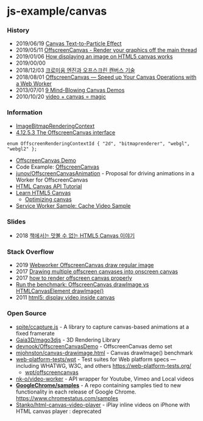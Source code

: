 # js-example/canvas


### History
- 2019/06/19 [Canvas Text-to-Particle Effect](https://developpaper.com/canvas-text-to-particle-effect/)
- 2019/05/11 [OffscreenCanvas - Render your graphics off the main thread](https://yashints.dev/blog/2019/05/11/offscreen-canvas)
- 2019/01/06 [How displaying an image on HTML5 canvas works](https://www.nashvail.me/blog/canvas-image/)
- 2019/00/00
- 2018/12/03 [크로미움 엔진과 오프스크린 캔버스 기술](https://brunch.co.kr/@clay1987/102)
- 2018/08/01 [OffscreenCanvas — Speed up Your Canvas Operations with a Web Worker](https://developers.google.com/web/updates/2018/08/offscreen-canvas)
- 2013/07/01 [9 Mind-Blowing Canvas Demos](https://davidwalsh.name/canvas-demos)
- 2010/10/20 [video + canvas = magic](http://html5doctor.com/video-canvas-magic/)


### Information
- [ImageBitmapRenderingContext](https://developer.mozilla.org/en-US/docs/Web/API/ImageBitmapRenderingContext)
- [4.12.5.3 The OffscreenCanvas interface](https://html.spec.whatwg.org/multipage/canvas.html#the-offscreencanvas-interface)
```
enum OffscreenRenderingContextId { "2d", "bitmaprenderer", "webgl", "webgl2" };
```
- [OffscreenCanvas Demo](https://devnook.github.io/OffscreenCanvasDemo/index.html)
- Code Example: [OffscreenCanvas](https://code-examples.net/en/docs/dom/offscreencanvas)
- [junov/OffscreenCanvasAnimation](https://github.com/junov/OffscreenCanvasAnimation) - Proposal for driving animations in a Worker for OffscreenCanvas
- [HTML Canvas API Tutorial](https://flaviocopes.com/canvas/)
- [Learn HTML5 Canvas](https://www.commonlounge.com/discussion/2ea5b6daefec44e8b01a6acd9e601006)
    - [Optimizing canvas](https://www.commonlounge.com/discussion/f6c17da678d846c88e2c75dfdcd3056d)
- [Service Worker Sample: Cache Video Sample](https://googlechrome.github.io/samples/service-worker/prefetch-video/)


### Slides
- 2018 [책에서는 맛볼 수 없는 HTML5 Canvas 이야기](https://www.slideshare.net/deview/122-html5-canvas)


### Stack Overflow
- 2019 [Webworker OffscreenCanvas draw regular image](https://stackoverflow.com/questions/56553281/webworker-offscreencanvas-draw-regular-image)
- 2017 [Drawing multiple offscreen canvases into onscreen canvas](https://stackoverflow.com/questions/44608344/drawing-multiple-offscreen-canvases-into-onscreen-canvas)
- 2017 [how to render offscreen canvas properly](https://stackoverflow.com/questions/43369748/how-to-render-offscreen-canvas-properly)
- [Run the benchmark: OffscreenCanvas drawImage vs HTMLCanvasElement drawImage()](https://www.measurethat.net/Benchmarks/Show/5098/0/offscreencanvas-drawimage-vs-htmlcanvaselement-drawimag)
- 2011 [html5: display video inside canvas](https://stackoverflow.com/questions/4429440/html5-display-video-inside-canvas)


### Open Source
- [spite/ccapture.js](https://github.com/spite/ccapture.js) - A library to capture canvas-based animations at a fixed framerate
- [Gaia3D/mago3djs](https://github.com/Gaia3D/mago3djs) - 3D Rendering Library
- [devnook/OffscreenCanvasDemo](https://github.com/devnook/OffscreenCanvasDemo) - OffscreenCanvas demo set
- [mjohnston/canvas-drawimage.html](https://gist.github.com/mjohnston/1a096e4feb7c40be3438) - Canvas drawImage() benchmark
- [web-platform-tests/wpt](https://github.com/web-platform-tests/wpt) - Test suites for Web platform specs — including WHATWG, W3C, and others https://web-platform-tests.org/
    - [wpt/offscreencanvas](https://github.com/web-platform-tests/wpt/tree/master/offscreen-canvas)
 - [nk-o/video-worker](https://github.com/nk-o/video-worker) - API wrapper for Youtube, Vimeo and Local videos
- [**GoogleChrome/samples**](https://github.com/GoogleChrome/samples) - A repo containing samples tied to new functionality in each release of Google Chrome. https://www.chromestatus.com/samples
- [Stanko/html-canvas-video-player](https://github.com/Stanko/html-canvas-video-player) - iPlay inline videos on iPhone with HTML canvas player : deprecated


